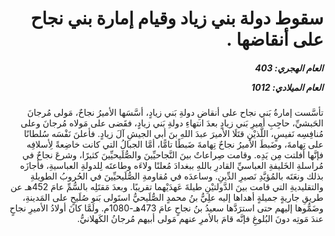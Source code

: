 <h1 dir="rtl">سقوط دولة بني زياد وقيام إمارة بني نجاح على أنقاضها .</h1>

<h5 dir="rtl">العام الهجري:  403

العام الميلادي: 1012

</h5>

<p dir="rtl">تأسَّست إمارةُ بَني نجاح على أنقاضِ دولةِ بَني زيادٍ، أسَّسَها الأميرُ نجاحٌ، مَولى مُرجانَ الحَبشيِّ، حاجِبِ أميرِ بَني زيادٍ بعدَ انتهاءِ دولةِ بَني زيادٍ، فقَضى على مَولاه مُرجانَ وعلى مُنافِسِه نَفيسٍ، اللَّذيْنِ قتَلَا الأميرَ عبدَ اللهِ بنَ أبي الجيشِ آلَ زيادٍ. فأعلنَ نَفْسَه سُلطانًا على تِهامةَ، وضَبطَ الأميرُ نجاحٌ تِهامةَ ضَبطًا تامًّا، أمَّا الجبالُ التي كانت خاضِعةً لِأسلافِه فإنَّها أفلتت مِن يَدِه. وقامت صِراعاتٌ بينَ النَّجاحيِّينَ والصُّلَيحيِّينَ كثيرًا، وشرعَ نجاحٌ في مُراسلةِ الخَليفةِ العباسيِّ القادرِ باللهِ ببغدادَ مُعلنًا ولاءَه وطاعتَه لِلدولةِ العباسيةِ، فأجازَه بذلك ونعَتَه بالمُؤيَّدِ نَصيرِ الدِّينِ. وساعدَه في مُقاومةِ الصُّلَيحيِّينَ في الحُروبُ الطويلةِ والتقليديةِ التي قامت بينَ الدَّولتيْنِ طيلةَ عَهدَيْهما تقريبًا. وبعدَ مَقتَلِه بالسُّمِّ عامَ 452هـ عن طريقِ جاريةٍ جميلةٍ أهداها إليه علِيُّ بنُ محمدٍ الصُّلَيحيُّ استَولى بَنو صُلَيحٍ على المَدينةِ، وضَمُّوها إليهم حتى استرَدَّها سعيدُ بنُ نجاحٍ عامَ 473هـ-1080م. ولَمَّا كانَ أولادُ الأميرِ نجاحٍ عندَ مَوتِه دونَ البُلوغِ فإنَّه قامَ بالأمرِ عنهم مَولى أبيهم مُرجانُ الكَهلانيُّ.</p></br>
